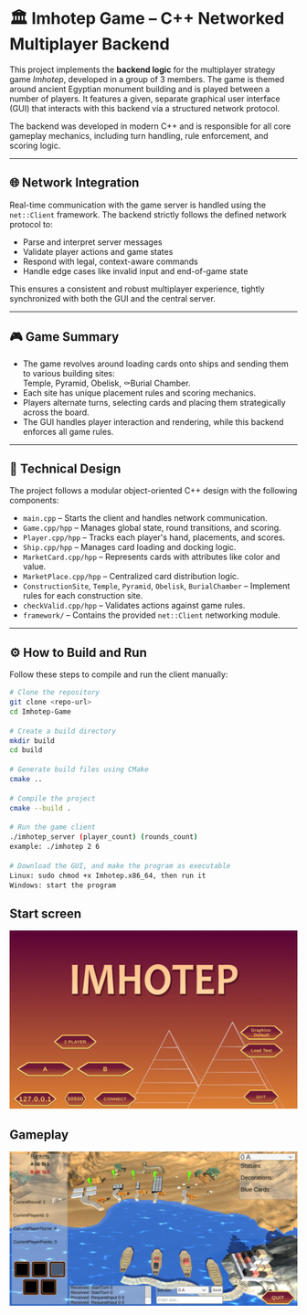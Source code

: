 # 🏛️ Imhotep Game – C++ Networked Multiplayer Backend

This project implements the **backend logic** for the multiplayer strategy game *Imhotep*, developed in a group of 3 members. The game is themed around ancient Egyptian monument building and is played between a number of players. It features a given, separate graphical user interface (GUI) that interacts with this backend via a structured network protocol.

The backend was developed in modern C++ and is responsible for all core gameplay mechanics, including turn handling, rule enforcement, and scoring logic.

---

## 🌐 Network Integration

Real-time communication with the game server is handled using the `net::Client` framework. The backend strictly follows the defined network protocol to:

- Parse and interpret server messages
- Validate player actions and game states
- Respond with legal, context-aware commands
- Handle edge cases like invalid input and end-of-game state

This ensures a consistent and robust multiplayer experience, tightly synchronized with both the GUI and the central server.

---

## 🎮 Game Summary

- The game revolves around loading cards onto ships and sending them to various building sites:  
  Temple, Pyramid, Obelisk, ⚰Burial Chamber.
- Each site has unique placement rules and scoring mechanics.
- Players alternate turns, selecting cards and placing them strategically across the board.
- The GUI handles player interaction and rendering, while this backend enforces all game rules.

---

## 🧩 Technical Design

The project follows a modular object-oriented C++ design with the following components:

- `main.cpp` – Starts the client and handles network communication.
- `Game.cpp/hpp` – Manages global state, round transitions, and scoring.
- `Player.cpp/hpp` – Tracks each player's hand, placements, and scores.
- `Ship.cpp/hpp` – Manages card loading and docking logic.
- `MarketCard.cpp/hpp` – Represents cards with attributes like color and value.
- `MarketPlace.cpp/hpp` – Centralized card distribution logic.
- `ConstructionSite`, `Temple`, `Pyramid`, `Obelisk`, `BurialChamber` – Implement rules for each construction site.
- `checkValid.cpp/hpp` – Validates actions against game rules.
- `framework/` – Contains the provided `net::Client` networking module.

---

## ⚙️ How to Build and Run

Follow these steps to compile and run the client manually:

```bash
# Clone the repository
git clone <repo-url>
cd Imhotep-Game

# Create a build directory
mkdir build
cd build

# Generate build files using CMake
cmake ..

# Compile the project
cmake --build .

# Run the game client
./imhotep_server (player_count) (rounds_count)
example: ./imhotep 2 6

# Download the GUI, and make the program as executable
Linux: sudo chmod +x Imhotep.x86_64, then run it
Windows: start the program
```

## Start screen
![Introduction Screen](screenshots/start_screen.png)

## Gameplay
![Gameplay](screenshots/gameplay.png)

